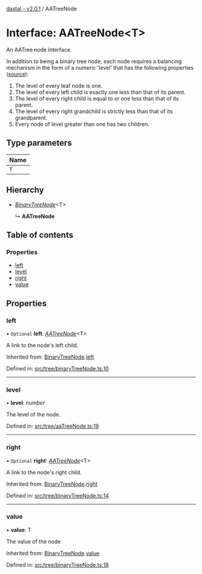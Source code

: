[dastal - v2.0.1](../README.md) / AATreeNode

# Interface: AATreeNode<T\>

An AATree node interface.

In addition to being a binary tree node,
each node requires a balancing mechanism in the form of a numeric 'level'
that has the following properties ([source](https://en.wikipedia.org/wiki/AA_tree)):
1. The level of every leaf node is one.
1. The level of every left child is exactly one less than that of its parent.
1. The level of every right child is equal to or one less than that of its parent.
1. The level of every right grandchild is strictly less than that of its grandparent.
1. Every node of level greater than one has two children.

## Type parameters

| Name |
| :------ |
| `T` |

## Hierarchy

- [*BinaryTreeNode*](binarytreenode.md)<T\>

  ↳ **AATreeNode**

## Table of contents

### Properties

- [left](aatreenode.md#left)
- [level](aatreenode.md#level)
- [right](aatreenode.md#right)
- [value](aatreenode.md#value)

## Properties

### left

• `Optional` **left**: [*AATreeNode*](aatreenode.md)<T\>

A link to the node's left child.

Inherited from: [BinaryTreeNode](binarytreenode.md).[left](binarytreenode.md#left)

Defined in: [src/tree/binaryTreeNode.ts:10](https://github.com/havelessbemore/dastal/blob/c8bb6f5/src/tree/binaryTreeNode.ts#L10)

___

### level

• **level**: *number*

The level of the node.

Defined in: [src/tree/aaTreeNode.ts:19](https://github.com/havelessbemore/dastal/blob/c8bb6f5/src/tree/aaTreeNode.ts#L19)

___

### right

• `Optional` **right**: [*AATreeNode*](aatreenode.md)<T\>

A link to the node's right child.

Inherited from: [BinaryTreeNode](binarytreenode.md).[right](binarytreenode.md#right)

Defined in: [src/tree/binaryTreeNode.ts:14](https://github.com/havelessbemore/dastal/blob/c8bb6f5/src/tree/binaryTreeNode.ts#L14)

___

### value

• **value**: T

The value of the node

Inherited from: [BinaryTreeNode](binarytreenode.md).[value](binarytreenode.md#value)

Defined in: [src/tree/binaryTreeNode.ts:18](https://github.com/havelessbemore/dastal/blob/c8bb6f5/src/tree/binaryTreeNode.ts#L18)
